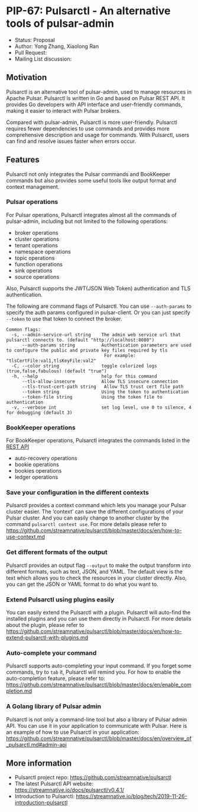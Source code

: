 # PIP-67: Pulsarctl - An alternative tools of pulsar-admin

- Status: Proposal
- Author: Yong Zhang, Xiaolong Ran
- Pull Request: 
- Mailing List discussion:


## Motivation

Pulsarctl is an alternative tool of pulsar-admin, used to manage resources in Apache Pulsar. Pulsarctl is written in Go and based on Pulsar REST API. It provides Go developers with API interface and user-friendly commands, making it easier to interact with Pulsar brokers.

Compared with pulsar-admin, Pulsarctl is more user-friendly. Pulsarctl requires fewer dependencies to use commands and provides more comprehensive description and usage for commands. With Pulsarctl, users can find and resolve issues faster when errors occur. 

## Features

Pulsarctl not only integrates the Pulsar commands and BookKeeper commands but also provides some useful tools like output format and context management. 


### Pulsar operations

For Pulsar operations, Pulsarctl integrates almost all the commands of pulsar-admin, including but not limited to the following operations:

- broker operations
- cluster operations
- tenant operations
- namespace operations
- topic operations
- function operations
- sink operations
- source operations

Also, Pulsarctl supports the JWT(JSON Web Token) authentication and TLS authentication.

The following are command flags of Pulsarctl. You can use `--auth-params` to specify the auth params configured in pulsar-client. Or you can just specify `--token` to use that token to connect the broker.

```
Common flags:
  -s, --admin-service-url string    The admin web service url that pulsarctl connects to. (default "http://localhost:8080")
      --auth-params string          Authentication parameters are used to configure the public and private key files required by tls
                                     For example: "tlsCertFile:val1,tlsKeyFile:val2"
  -C, --color string                toggle colorized logs (true,false,fabulous) (default "true")
  -h, --help                        help for this command
      --tls-allow-insecure          Allow TLS insecure connection
      --tls-trust-cert-path string   Allow TLS trust cert file path
      --token string                Using the token to authentication
      --token-file string           Using the token file to authentication
  -v, --verbose int                 set log level, use 0 to silence, 4 for debugging (default 3)
```

### BookKeeper operations

For BookKeeper operations, Pulsarctl integrates the commands listed in the [REST API](https://bookkeeper.apache.org/docs/4.10.0/admin/http/)

- auto-recovery operations
- bookie operations
- bookies operations
- ledger operations


### Save your configuration in the different contexts

Pulsarctl provides a context command which lets you manage your Pulsar cluster easier. The ‘context’ can save the different configurations of your Pulsar cluster. And you can easily change to another cluster by the command  `pulsarctl context use`. For more details please refer to https://github.com/streamnative/pulsarctl/blob/master/docs/en/how-to-use-context.md


### Get different formats of the output

Pulsarctl provides an output flag `--output` to make the output transform into different formats, such as text, JSON, and YAML. The default view is the text which allows you to check the resources in your cluster directly. Also, you can get the JSON or YAML format to do what you want to.


### Extend Pulsarctl using plugins easily

You can easily extend the Pulsarctl with a plugin. Pulsarctl will auto-find the installed plugins and you can use them directly in Pulsarctl. For more details about the plugin, please refer to https://github.com/streamnative/pulsarctl/blob/master/docs/en/how-to-extend-pulsarctl-with-plugins.md

### Auto-complete your command

Pulsarctl supports auto-completing your input command. If you forget some commands, try to `tab` it, Pulsarctl will remind you. For how to enable the auto-completion feature, please refer to:
https://github.com/streamnative/pulsarctl/blob/master/docs/en/enable_completion.md

### A Golang library of Pulsar admin

Pulsarctl is not only a command-line tool but also a library of Pulsar admin API. You can use it in your application to communicate with Pulsar. Here is an example of how to use Pulsarctl in your application: https://github.com/streamnative/pulsarctl/blob/master/docs/en/overview_of_pulsarctl.md#admin-api

## More information

- Pulsarctl project repo: https://github.com/streamnative/pulsarctl
- The latest Pulsarctl API website: https://streamnative.io/docs/pulsarctl/v0.4.1/
- Introduction to Pulsarctl: https://streamnative.io/blog/tech/2019-11-26-introduction-pulsarctl
